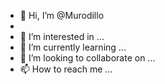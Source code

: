 - 👋 Hi, I’m @Murodillo
- 
- 👀 I’m interested in ...
- 🌱 I’m currently learning ...
- 💞️ I’m looking to collaborate on ...
- 📫 How to reach me ...

<!---
Murodiloo/Murodiloo is a ✨ special ✨ repository because its `README.md` (this file) appears on your GitHub profile.
You can click the Preview link to take a look at your changes.
--->
